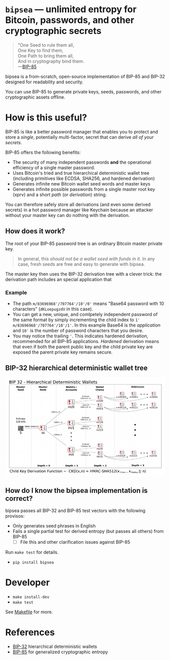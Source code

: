# `bipsea` — unlimited entropy for Bitcoin, passwords, and other cryptographic secrets

> "One Seed to rule them all,  
> One Key to find them,  
> One Path to bring them all,  
> And in cryptography bind them.  
> —[BIP-85](https://github.com/bitcoin/bips/blob/master/bip-0085.mediawiki)

bipsea is a from-scratch, open-source implementation of BIP-85 and BIP-32 designed
for readability and security.

You can use BIP-85 to generate private keys, seeds, passwords, and other cryptographic
assets offline.

# How is this useful?

BIP-85 is like a better password manager that enables you to protect and store
a _single_, potentially multi-factor, secret that can derive _all of your secrets_.

BIP-85 offers the following benefits:

* The security of many independent passwords **and** the operational efficiency
of a single master password.
* Uses Bitcoin's tried and true hierarchical deterministic wallet
tree (including primitives like ECDSA, SHA256, and hardened derivation)
* Generates infinite new Bitcoin wallet seed words and master keys
* Generates infinite possible passwords from a single master root key (xprv)
and a short _path_ (or _derivation_) string.

You can therefore safely store all derivations (and even some derived secrets)
in a hot password manager like Keychain because an attacker without your master
key can do nothing with the derivation.

## How does it work?

The root of your BIP-85 password tree is an ordinary Bitcoin master private key.
> In general, this _should not be a wallet seed with funds in it_.
> In any case, fresh seeds are free and easy to generate with bipsea.

The master key then uses the BIP-32 derivation tree with a clever trick: the
derivation path includes an special application that 



### Example

* The path `m/83696968'/707764'/10'/0'` means "Base64 password with 10 characters"
(`dKLoepugzdV` in this case).
* You can get a new, unique, and comlpetely independent password of the same format
by simply incrementing the child index to `1'` `m/83696968'/707764'/10'/1'`. 
In this example Base64 is the _application_ and `10'` is the number of password
characters that you desire.
* You may notice the trailing `'`. This indicates hardened derivation, recommended
for all BIP-85 applications. _Hardened_ derivation means that even if both the parent public key and the child private key are exposed the 
parent private key remains secure.

## BIP-32 hierarchical deterministic wallet tree

![](imgs/derivation.png)

## How do I know the bipsea implementation is correct?

bipsea passes all BIP-32 and BIP-85 test vectors with the following provisos:
* Only generates seed phrases in English
* Fails a single partial test for derived entropy (but passes all others) from BIP-85
    * [ ] File this and other clarification issues against BIP-85

Run `make test` for details.

* `pip install bipsea`

# Developer

* `make install-dev`
* `make test`

See [Makefile](./Makefile) for more.

# References

* [BIP-32](https://github.com/bitcoin/bips/blob/master/bip-0032.mediawiki) hierarchical
deterministic wallets
* [BIP-85](https://github.com/bitcoin/bips/blob/master/bip-0085.mediawiki) for
generalized cryptographic entropy